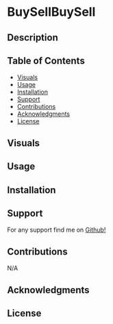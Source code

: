 # BuySellBuySell

## Description 
<!-- [name](link to repo)  -->

## Table of Contents

- [Visuals](#visuals)
- [Usage](#usage)
- [Installation](#installation)
- [Support](#support)
- [Contributions](#contributions)
- [Acknowledgments](#Acknowledgments)
- [License](#license)

## Visuals
<!-- ![ScreenShot1]() 
 ![ScreenShot2]()
![ScreenShot3]() -->

## Usage

## Installation
<!-- just simply run the following commands in your terminal the first to install the necessary npm packages.
```
npm i
``` 
This second optional command is if you want the seeded data to populate your tables
```
npm run seed
```-->

## Support
For any support find me on [Github!](https://github.com/TheR16H)

## Contributions
N/A

## Acknowledgments
<!-- [hm](link) -->

## License

